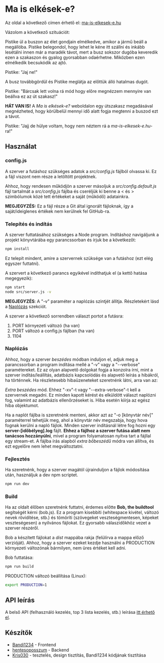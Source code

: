 # Ma is elkések-e?

Az oldal a következő címen érhető el: [ma-is-elkesek-e.hu](http://ma-is-elkesek-e.hu)

Vázolom a következő szituációt:

Pistike ül a buszon az élet gondjain elmélkedve, amikor a jármű beáll a megállóba. Pistike belegondol, hogy lehet le kéne itt szállni és inkább lesétálni innen már a maradék távot, mert a busz sokszor dugóba keveredik ezen a szakaszon és gyalog gyorsabban odaérhetne. Miközben ezen elmélkedik becsukódik az ajtó.

Pistike: "Jaj ne!"

A busz továbbgördül és Pistike meglátja az előttük álló hatalmas dugót.

Pistike: "Bárcsak lett volna rá mód hogy előre megnézzem mennyire van beállva ez az út szakasz!"

**HÁT VAN IS!** A *Ma is elkések-e?* weboldalon egy útszakasz megadásával megnézheted, hogy körülbelül mennyi idő alatt fogja megtenni a buszod ezt a távot.

Pistike: "Jajj de hülye voltam, hogy nem néztem rá  a *ma-is-elkesek-e.hu*-ra!"

## Használat

### config.js

A szerver a futáshoz szükséges adatok a *src/config.js* fájlból olvassa ki. Ez a fájl viszont nem része a letöltött projektnek.

Ahhoz, hogy rendesen működjön a szerver másoljuk a *src/config.default.js* fájl tartalmát a *src/config.js* fájlba és cseréljük ki benne a < és > szimbólumok közé tett értékeket a saját (működő) adatainkra.

**MEGJEGYZÉS:** Ez a fájl része a Git által ignorált fájloknak, így a saját/ideiglenes értékek nem kerülnek fel GitHub-ra.

### Telepítés és indítás

A szerver futtatásához szükséges a Node program. Indításhoz navigáljunk a projekt könyvtárába egy parancssorban és írjuk be a következőt:

```bash
npm install
```

Ez telepít mindent, amire a szervernek szüksége van a futáshoz (ezt elég egyszer futtatni).

A szervert a következő parancs egyikével indíthatjuk el (a kettő hatása megegyezik):

```bash
npm start
node src/server.js -v
```

**MEGJEGYZÉS**: A "-v" paraméter a naplózás szintjét állítja. Részletekért lásd a [Naplózás](#naplózás) szekciót.

A szerver a következő sorrendben választ portot a futásra:

1. PORT környezeti változó (ha van)
2. PORT változó a config.js fájlban (ha van)
3. 1104

### Naplózás

Ahhoz, hogy a szerver *beszédes* módban induljon el, adjuk meg a parancssorban a program indítása mellé a "-v" vagy a "--verbose" paramétereket. Ez az olyan alapvető dolgokat fogja a konzolra írni, mint a szerver indítás/leállítás, adatbázis kapcsolódás és alapvető leírás a hibákról, ha történnek. Ha részletesebb hibaüzeneteket szeretnénk látni, arra van az:

*Extra beszédes* mód. Ehhez "-xv"-t vagy "--extra-verbose"-t kell a szervernek megadni. Ez minden kapott kérést és elküldött választ naplózni fog, valamint az adatbázis ellenőrzéseket is. Hiba esetén kiírja az egész hiba objektumot.

Ha a naplót fájlba is szeretnénk menteni, akkor azt az "-o [könyvtár név]" paraméterrel tehetjük meg, ahol a könyvtár név megszabja, hogy hova fognak kerülni a napló fájlok. Minden szerver indításnál létre fog hozni egy **server-[időbélyeg].log** fájlt. **Ehhez a fájlhoz a szerver futása alatt nem tanácsos hozzányúlni**, mivel a program folyamatosan nyitva tart a fájllal egy stream-et. A fájlba írás alapból *extra bőbeszédű* módra van állítva, és ezt egyelőre nem lehet megváltoztatni.

### Fejlesztés

Ha szeretnénk, hogy a szerver magától újrainduljon a fájlok módosítása után, használjuk a dev npm scriptet.

```bash
npm run dev
```

### Build

Ha az oldalt élőben szeretnénk futtatni, érdemes előtte **Bob, the buildtool** segítségét kérni (bob.js). Ez a program kisebbíti (whitespace kivétel, változó nevek rövidítése, stb.) és tömöríti (szövegeket veszteségmentesen, képeket veszteségesen) a nyilvános fájlokat. Ez gyorsabb válaszidőkhöz vezet a szerver részéről.

Bob a készített fájlokat a *dist* mappába rakja (felülírva a mappa előző verzióját). Ahhoz, hogy a szerver ezeket kezdje használni a PRODUCTION környezeti változónak bármilyen, nem üres értéket kell adni.

Bob futtatása:

```bash
npm run build
```

PRODUCTION változó beállítása (Linux):

```bash
export PRODUCTION=1
```

## API leírás

A belső API (felhasználó kezelés, top 3 lista kezelés, stb.) leírása [itt érhető el](https://stoplight.io/p/docs/gh/hentesoposszum/ma-is-elkesek-e?group=master&utm_campaign=publish_dialog&utm_source=studio "API leírás").

## Készítők

- [Bandi1234](https://github.com/Bandi1234 "Bandi1234 GitHub Profilja") - Frontend
- [hentesoposszum](https://github.com/hentesoposszum/ "hentesoposszum GitHub Profilja") - Backend
- [Kris030](https://github.com/Kris030 "Kris030 GitHub Profilja") - tesztelés, design tisztítás, Bandi1234 kódjának tisztítása
